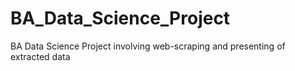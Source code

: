 # BA_Data_Science_Project
BA Data Science Project involving web-scraping and presenting of extracted data 
